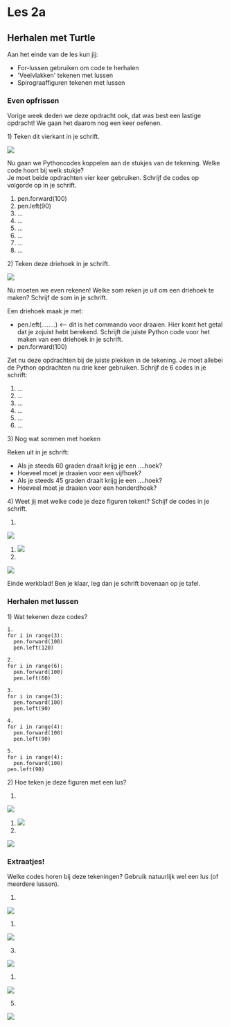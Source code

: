 # Les 2a

## Herhalen met Turtle

Aan het einde van de les kun jij:

* For-lussen gebruiken om code te herhalen
* 'Veelvlakken' tekenen met lussen
* Spirograaffiguren tekenen met lussen

### Even opfrissen

Vorige week deden we deze opdracht ook, dat was best een lastige opdracht! We gaan het daarom nog een keer oefenen.

1\) Teken dit vierkant in je schrift.

![](../../.gitbook/assets/image-20190322135329083%20%283%29%20%283%29%20%283%29%20%282%29.png)

Nu gaan we Pythoncodes koppelen aan de stukjes van de tekening. Welke code hoort bij welk stukje?  
Je moet beide opdrachten vier keer gebruiken. Schrijf de codes op volgorde op in je schrift.

1. pen.forward\(100\)
2. pen.left\(90\)
3. ...
4. ...
5. ...
6. ...
7. ...
8. ...

​​2\) Teken deze driehoek in je schrift.

![](../../.gitbook/assets/image-20190322135525607%20%283%29%20%283%29%20%283%29.png)

Nu moeten we even rekenen! Welke som reken je uit om een driehoek te maken? Schrijf de som in je schrift.

Een driehoek maak je met:

* pen.left\(……..\) &lt;— dit is het commando voor draaien. Hier komt het getal dat je zojuist hebt berekend. Schrijft de juiste Python code voor het maken van een driehoek in je schrift.
* pen.forward\(100\)

Zet nu deze opdrachten bij de juiste plekken in de tekening. Je moet allebei de Python opdrachten nu drie keer gebruiken. Schrijf de 6 codes in je schrift:

1. ...
2. ...
3. ...
4. ...
5. ...
6. ...

3\) Nog wat sommen met hoeken

Reken uit in je schrift:

* Als je steeds 60 graden draait krijg je een ….hoek?
* Hoeveel moet je draaien voor een vijfhoek?
* Als je steeds 45 graden draait krijg je een ….hoek?
* Hoeveel moet je draaien voor een honderdhoek?

4\) Weet jij met welke code je deze figuren tekent? Schijf de codes in je schrift.

1.

![](../../.gitbook/assets/image%20%281%29.png)

1. ![](../../.gitbook/assets/image.png)
2. 
![](../../.gitbook/assets/image%20%282%29.png)

Einde werkblad! Ben je klaar, leg dan je schrift bovenaan op je tafel.​​

### Herhalen met lussen

1\) Wat tekenen deze codes?

```text
1.
for i in range(3):
  pen.forward(100)
  pen.left(120)
```

```text
2.
for i in range(6):
  pen.forward(100)
  pen.left(60)
```

```text
3.
for i in range(3):
  pen.forward(100)
  pen.left(90)
```

```text
4.
for i in range(4):
  pen.forward(100)
  pen.left(90)
```

```text
5.
for i in range(4):
  pen.forward(100)
pen.left(90)
```

2\) Hoe teken je deze figuren met een lus?

1.

![](../../.gitbook/assets/image-20190322150806389%20%282%29%20%282%29%20%282%29.png)

1. ![](../../.gitbook/assets/image-20190322150743162.png)
2. 
![](../../.gitbook/assets/image-20190322151013930%20%283%29%20%283%29%20%283%29.png)

### Extraatjes!

Welke codes horen bij deze tekeningen? Gebruik natuurlijk wel een lus \(of meerdere lussen\).

1.

![](../../.gitbook/assets/image-20190322150946880%20%283%29%20%283%29%20%283%29%20%283%29.png)

1. 
![](../../.gitbook/assets/image-20190322151224232%20%281%29.png)

3.

![](../../.gitbook/assets/image-20190318125810948%20%285%29%20%285%29%20%282%29%20%285%29.png)

1. 
![](../../.gitbook/assets/image-20190318130606702%20%283%29%20%283%29%20%283%29%20%282%29.png)

5.

![](../../.gitbook/assets/image-20190322151500039%20%281%29%20%281%29%20%281%29.png)

